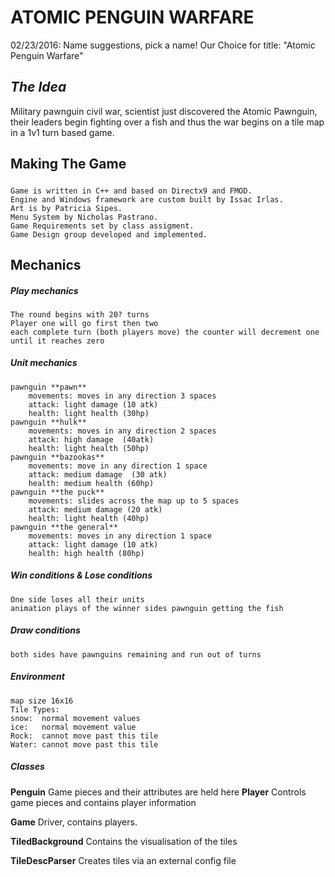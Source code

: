 # ATOMIC PENGUIN WARFARE

02/23/2016:
Name suggestions, pick a name!
Our Choice for title: "Atomic Penguin Warfare"

## *The Idea*
Military pawnguin civil war, scientist just discovered the Atomic Pawnguin, their leaders begin fighting over a fish and thus the war begins on a tile map in a 1v1 turn based game.

## Making The Game
##### 
    Game is written in C++ and based on Directx9 and FMOD. 
    Engine and Windows framework are custom built by Issac Irlas.
    Art is by Patricia Sipes.
    Menu System by Nicholas Pastrano.
    Game Requirements set by class assigment.
    Game Design group developed and implemented.

## Mechanics

##### Play mechanics
    The round begins with 20? turns
    Player one will go first then two
    each complete turn (both players move) the counter will decrement one until it reaches zero
##### Unit mechanics
    pawnguin **pawn**
        movements: moves in any direction 3 spaces
        attack: light damage (10 atk)
        health: light health (30hp)
    pawnguin **hulk** 
        movements: moves in any direction 2 spaces
        attack: high damage  (40atk)
        health: light health (50hp)
    pawnguin **bazookas** 
        movements: move in any direction 1 space
        attack: medium damage  (30 atk)
        health: medium health (60hp)
    pawnguin **the puck** 
        movements: slides across the map up to 5 spaces
        attack: medium damage (20 atk)
        health: light health (40hp)
    pawnguin **the general** 
        movements: moves in any direction 1 space
        attack: light damage (10 atk)
        health: high health (80hp)
##### Win conditions & Lose conditions
    One side loses all their units
    animation plays of the winner sides pawnguin getting the fish
##### Draw conditions
    both sides have pawnguins remaining and run out of turns
##### Environment
    map size 16x16
    Tile Types:
    snow:  normal movement values
    ice:   normal movement value
    Rock:  cannot move past this tile
    Water: cannot move past this tile
##### Classes
**Penguin**
    Game pieces and their attributes are held here
**Player**
    Controls game pieces and contains player information

**Game**
    Driver, contains players.

**TiledBackground**
    Contains the visualisation of the tiles

**TileDescParser**
    Creates tiles via an external config file
